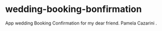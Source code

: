 # wedding-booking-bonfirmation
App wedding Booking Confirmation for my dear friend. Pamela Cazarini .
